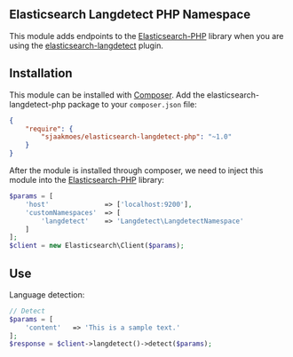 Elasticsearch Langdetect PHP Namespace
---

This module adds endpoints to the [Elasticsearch-PHP](https://github.com/elastic/elasticsearch-php) library when you are using the [elasticsearch-langdetect](https://github.com/jprante/elasticsearch-langdetect) plugin.

Installation
---

This module can be installed with [Composer](https://getcomposer.org/).
Add the elasticsearch-langdetect-php package to your ```composer.json``` file:

```json
{
    "require": {
        "sjaakmoes/elasticsearch-langdetect-php": "~1.0"
    }
}
```

After the module is installed through composer, we need to inject this module into the [Elasticsearch-PHP](https://github.com/elastic/elasticsearch-php) library:

```php
$params = [
    'host'              => ['localhost:9200'],
    'customNamespaces'  => [
        'langdetect'    => 'Langdetect\LangdetectNamespace'
    ]
];
$client = new Elasticsearch\Client($params);
```

Use
---

Language detection:
```php
// Detect
$params = [
    'content'   => 'This is a sample text.'
];
$response = $client->langdetect()->detect($params);
```